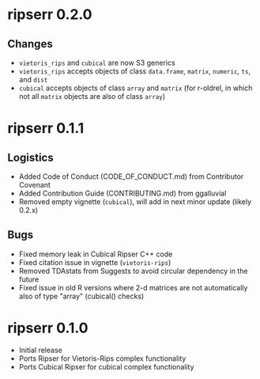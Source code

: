# ripserr 0.2.0

## Changes

* `vietoris_rips` and `cubical` are now S3 generics
* `vietoris_rips` accepts objects of class `data.frame`, `matrix`, `numeric`, `ts`, and `dist`
* `cubical` accepts objects of class `array` and `matrix` (for r-oldrel, in which not all `matrix` objects are also of class `array`)

# ripserr 0.1.1

## Logistics

* Added Code of Conduct (CODE_OF_CONDUCT.md) from Contributor Covenant
* Added Contribution Guide (CONTRIBUTING.md) from ggalluvial
* Removed empty vignette (`cubical`), will add in next minor update (likely 0.2.x)

## Bugs

* Fixed memory leak in Cubical Ripser C++ code
* Fixed citation issue in vignette (`vietoris-rips`)
* Removed TDAstats from Suggests to avoid circular dependency in the future
* Fixed issue in old R versions where 2-d matrices are not automatically also of type "array" (cubical() checks)

# ripserr 0.1.0

* Initial release
* Ports Ripser for Vietoris-Rips complex functionality
* Ports Cubical Ripser for cubical complex functionality
